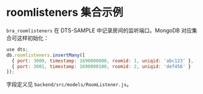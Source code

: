 # roomlisteners 集合示例

`bra_roomlisteners` 在 DTS-SAMPLE 中记录房间的监听端口。MongoDB 对应集合可这样初始化：

```javascript
use dts;
db.roomlisteners.insertMany([
  { port: 3000, timestamp: 1690000000, roomid: 1, uniqid: 'abc123' },
  { port: 3001, timestamp: 1690000100, roomid: 2, uniqid: 'def456' }
]);
```

字段定义见 `backend/src/models/RoomListener.js`。
